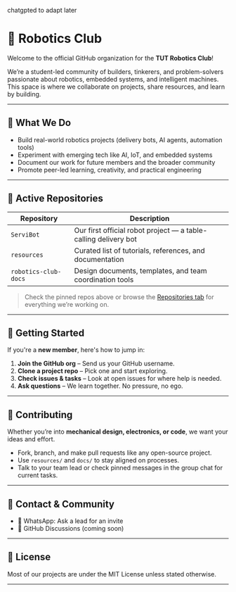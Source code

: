 chatgpted to adapt later
# 🤖 Robotics Club

Welcome to the official GitHub organization for the **TUT Robotics Club**!

We’re a student-led community of builders, tinkerers, and problem-solvers passionate about robotics, embedded systems, and intelligent machines. This space is where we collaborate on projects, share resources, and learn by building.

---

## 🚀 What We Do

- Build real-world robotics projects (delivery bots, AI agents, automation tools)
- Experiment with emerging tech like AI, IoT, and embedded systems
- Document our work for future members and the broader community
- Promote peer-led learning, creativity, and practical engineering

---

## 📂 Active Repositories

| Repository | Description |
|------------|-------------|
| `ServiBot` | Our first official robot project — a table-calling delivery bot |
| `resources` | Curated list of tutorials, references, and documentation |
| `robotics-club-docs` | Design documents, templates, and team coordination tools |

> Check the pinned repos above or browse the [Repositories tab](./repositories) for everything we’re working on.

---

## 📌 Getting Started

If you're a **new member**, here's how to jump in:

1. **Join the GitHub org** – Send us your GitHub username.
2. **Clone a project repo** – Pick one and start exploring.
3. **Check issues & tasks** – Look at open issues for where help is needed.
4. **Ask questions** – We learn together. No pressure, no ego.

---

## 🤝 Contributing

Whether you’re into **mechanical design, electronics, or code**, we want your ideas and effort.

- Fork, branch, and make pull requests like any open-source project.
- Use `resources/` and `docs/` to stay aligned on processes.
- Talk to your team lead or check pinned messages in the group chat for current tasks.

---

## 📣 Contact & Community

- 💬 WhatsApp: Ask a lead for an invite
- 🧠 GitHub Discussions (coming soon)

---

## 🧾 License

Most of our projects are under the MIT License unless stated otherwise.

---

